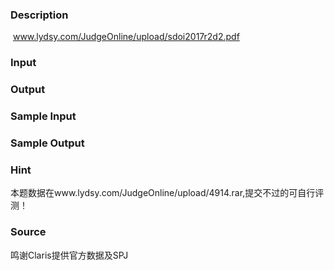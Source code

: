 
### Description
 www.lydsy.com/JudgeOnline/upload/sdoi2017r2d2.pdf
### Input

### Output

### Sample Input

### Sample Output

### Hint
本题数据在www.lydsy.com/JudgeOnline/upload/4914.rar,提交不过的可自行评测！


### Source
鸣谢Claris提供官方数据及SPJ